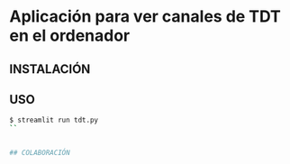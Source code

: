 # Aplicación para ver canales de TDT en el ordenador


## INSTALACIÓN


## USO

```bash
$ streamlit run tdt.py
``


## COLABORACIÓN